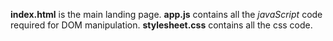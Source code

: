 **index.html** is the main landing page.
**app.js** contains all the *javaScript* code required for DOM manipulation.
**stylesheet.css** contains all the css code.
